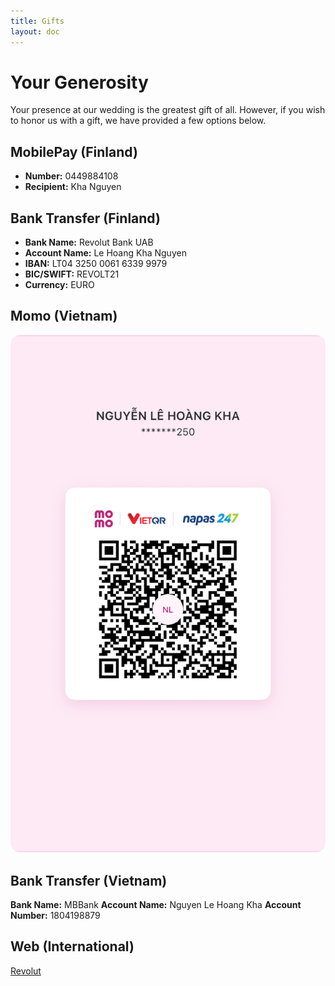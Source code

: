 ```yaml
---
title: Gifts
layout: doc
---
```


# Your Generosity

Your presence at our wedding is the greatest gift of all. However, if you wish to honor us with a gift, we have provided a few options below.

## MobilePay (Finland)

- **Number:** 0449884108
- **Recipient:** Kha Nguyen

## Bank Transfer (Finland)

- **Bank Name:** Revolut Bank UAB
- **Account Name:** Le Hoang Kha Nguyen
- **IBAN:** LT04 3250 0061 6339 9979
- **BIC/SWIFT:** REVOLT21
- **Currency:** EURO


## Momo (Vietnam)
![momo](/images/momo.jpeg)

## Bank Transfer (Vietnam)

**Bank Name:** MBBank
**Account Name:** Nguyen Le Hoang Kha
**Account Number:** 1804198879

## Web (International)
[Revolut](https://revolut.me/khanguyen)
